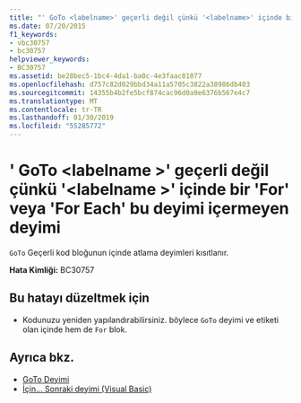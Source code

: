 ```yaml
---
title: "' GoTo <labelname>' geçerli değil çünkü '<labelname>' içinde bir 'For' veya 'For Each' deyimi bu deyimi içermeyen"
ms.date: 07/20/2015
f1_keywords:
- vbc30757
- bc30757
helpviewer_keywords:
- BC30757
ms.assetid: be28bec5-1bc4-4da1-ba0c-4e3faac81077
ms.openlocfilehash: d757c82d029bbd34a11a5705c3822a38986db403
ms.sourcegitcommit: 14355b4b2fe5bcf874cac96d0a9e6376b567e4c7
ms.translationtype: MT
ms.contentlocale: tr-TR
ms.lasthandoff: 01/30/2019
ms.locfileid: "55285772"
---
```

# <a name="goto-labelname-is-not-valid-because-labelname-is-inside-a-for-or-for-each-statement-that-does-not-contain-this-statement"></a>' GoTo \<labelname >' geçerli değil çünkü '\<labelname >' içinde bir 'For' veya 'For Each' bu deyimi içermeyen deyimi
`GoTo` Geçerli kod bloğunun içinde atlama deyimleri kısıtlanır.  
  
 **Hata Kimliği:** BC30757  
  
## <a name="to-correct-this-error"></a>Bu hatayı düzeltmek için  
  
-   Kodunuzu yeniden yapılandırabilirsiniz. böylece `GoTo` deyimi ve etiketi olan içinde hem de `For` blok.  
  
## <a name="see-also"></a>Ayrıca bkz.
- [GoTo Deyimi](../../visual-basic/language-reference/statements/goto-statement.md)
- [İçin... Sonraki deyimi (Visual Basic)](../language-reference/statements/for-next-statement.md)
